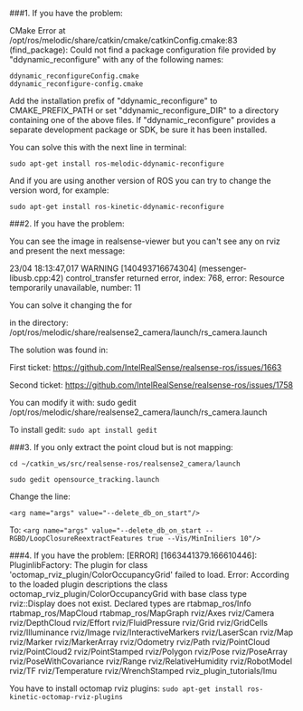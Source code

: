 ###1. If you have the problem:

CMake Error at /opt/ros/melodic/share/catkin/cmake/catkinConfig.cmake:83 (find_package):
  Could not find a package configuration file provided by
  "ddynamic_reconfigure" with any of the following names:

    ddynamic_reconfigureConfig.cmake
    ddynamic_reconfigure-config.cmake

  Add the installation prefix of "ddynamic_reconfigure" to CMAKE_PREFIX_PATH
  or set "ddynamic_reconfigure_DIR" to a directory containing one of the
  above files.  If "ddynamic_reconfigure" provides a separate development
  package or SDK, be sure it has been installed.

You can solve this with the next line in terminal:

`sudo apt-get install ros-melodic-ddynamic-reconfigure`

And if you are using another version of ROS you can try to change the version word, for example:

`sudo apt-get install ros-kinetic-ddynamic-reconfigure`


###2. If you have the problem:
 
You can see the image in realsense-viewer but you can't see any on rviz and present the next message:

23/04 18:13:47,017 WARNING [140493716674304] (messenger-libusb.cpp:42) control_transfer returned error, index: 768, error: Resource temporarily unavailable, number: 11

You can solve it changing the <arg name="pointcloud_texture_stream" default="RS_STREAM_COLOR"/> for <arg name="pointcloud_texture_stream" default="RS_STREAM_ANY"/>

in the directory:
/opt/ros/melodic/share/realsense2_camera/launch/rs_camera.launch

The solution was found in:

First ticket:
https://github.com/IntelRealSense/realsense-ros/issues/1663

Second ticket:
https://github.com/IntelRealSense/realsense-ros/issues/1758

You can modify it with:
sudo gedit /opt/ros/melodic/share/realsense2_camera/launch/rs_camera.launch

To install gedit:
`sudo apt install gedit`

###3. If you only extract the point cloud but is not mapping:

`cd ~/catkin_ws/src/realsense-ros/realsense2_camera/launch`

`sudo gedit opensource_tracking.launch`

Change the line: 

`<arg name="args" value="--delete_db_on_start"/>`

To:
`<arg name="args" value="--delete_db_on_start --RGBD/LoopClosureReextractFeatures true --Vis/MinIniliers 10"/>`

###4. If you have the problem:
[ERROR] [1663441379.166610446]: PluginlibFactory: The plugin for class 'octomap_rviz_plugin/ColorOccupancyGrid' failed to load.  Error: According to the loaded plugin descriptions the class octomap_rviz_plugin/ColorOccupancyGrid with base class type rviz::Display does not exist. Declared types are  rtabmap_ros/Info rtabmap_ros/MapCloud rtabmap_ros/MapGraph rviz/Axes rviz/Camera rviz/DepthCloud rviz/Effort rviz/FluidPressure rviz/Grid rviz/GridCells rviz/Illuminance rviz/Image rviz/InteractiveMarkers rviz/LaserScan rviz/Map rviz/Marker rviz/MarkerArray rviz/Odometry rviz/Path rviz/PointCloud rviz/PointCloud2 rviz/PointStamped rviz/Polygon rviz/Pose rviz/PoseArray rviz/PoseWithCovariance rviz/Range rviz/RelativeHumidity rviz/RobotModel rviz/TF rviz/Temperature rviz/WrenchStamped rviz_plugin_tutorials/Imu

You have to install octomap rviz plugins:
`sudo apt-get install ros-kinetic-octomap-rviz-plugins`

